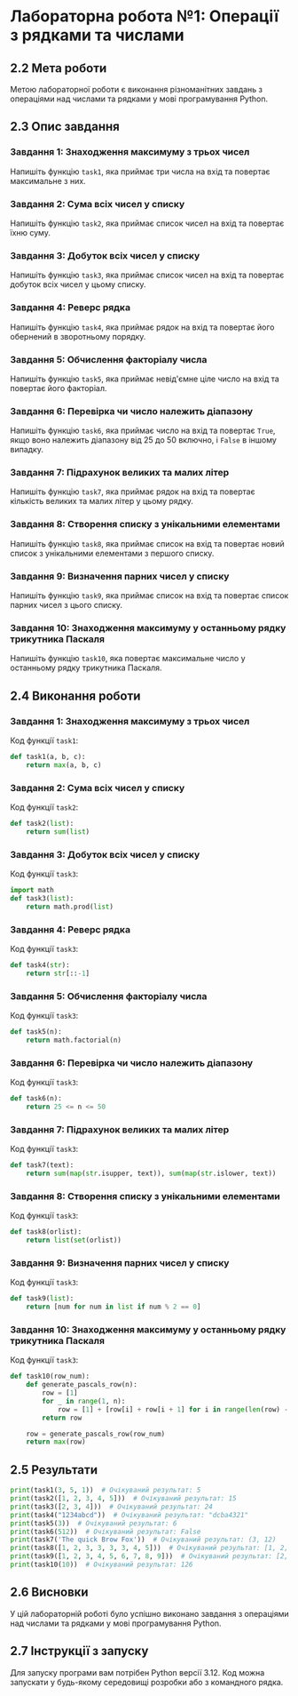# Лабораторна робота №1: Операції з рядками та числами

## 2.2 Мета роботи
Метою лабораторної роботи є виконання різноманітних завдань з операціями над числами та рядками у мові програмування Python.

## 2.3 Опис завдання

### Завдання 1: Знаходження максимуму з трьох чисел
Напишіть функцію `task1`, яка приймає три числа на вхід та повертає максимальне з них.

### Завдання 2: Сума всіх чисел у списку
Напишіть функцію `task2`, яка приймає список чисел на вхід та повертає їхню суму.

### Завдання 3: Добуток всіх чисел у списку
Напишіть функцію `task3`, яка приймає список чисел на вхід та повертає добуток всіх чисел у цьому списку.

### Завдання 4: Реверс рядка
Напишіть функцію `task4`, яка приймає рядок на вхід та повертає його обернений в зворотньому порядку.

### Завдання 5: Обчислення факторіалу числа
Напишіть функцію `task5`, яка приймає невід'ємне ціле число на вхід та повертає його факторіал.

### Завдання 6: Перевірка чи число належить діапазону
Напишіть функцію `task6`, яка приймає число на вхід та повертає `True`, якщо воно належить діапазону від 25 до 50 включно, і `False` в іншому випадку.

### Завдання 7: Підрахунок великих та малих літер
Напишіть функцію `task7`, яка приймає рядок на вхід та повертає кількість великих та малих літер у цьому рядку.

### Завдання 8: Створення списку з унікальними елементами
Напишіть функцію `task8`, яка приймає список на вхід та повертає новий список з унікальними елементами з першого списку.

### Завдання 9: Визначення парних чисел у списку
Напишіть функцію `task9`, яка приймає список на вхід та повертає список парних чисел з цього списку.

### Завдання 10: Знаходження максимуму у останньому рядку трикутника Паскаля
Напишіть функцію `task10`, яка повертає максимальне число у останньому рядку трикутника Паскаля.


## 2.4 Виконання роботи

### Завдання 1: Знаходження максимуму з трьох чисел
Код функції `task1`:
```python
def task1(a, b, c):
    return max(a, b, c)
```
### Завдання 2: Сума всіх чисел у списку
Код функції `task2`:
```python
def task2(list):
    return sum(list)
```
### Завдання 3: Добуток всіх чисел у списку
Код функції `task3`:
```python
import math
def task3(list):
    return math.prod(list)
```
### Завдання 4: Реверс рядка
Код функції `task3`:
```python
def task4(str):
    return str[::-1]
```
### Завдання 5: Обчислення факторіалу числа
Код функції `task3`:
```python
def task5(n):
    return math.factorial(n)
```
### Завдання 6: Перевірка чи число належить діапазону
Код функції `task3`:
```python
def task6(n):
    return 25 <= n <= 50
```
### Завдання 7: Підрахунок великих та малих літер
Код функції `task3`:
```python
def task7(text):
    return sum(map(str.isupper, text)), sum(map(str.islower, text))
```
### Завдання 8: Створення списку з унікальними елементами
Код функції `task3`:
```python
def task8(orlist):
    return list(set(orlist))
```
### Завдання 9: Визначення парних чисел у списку
Код функції `task3`:
```python
def task9(list):
    return [num for num in list if num % 2 == 0]
```
### Завдання 10: Знаходження максимуму у останньому рядку трикутника Паскаля
Код функції `task3`:
```python
def task10(row_num):
    def generate_pascals_row(n):
        row = [1]
        for _ in range(1, n):
            row = [1] + [row[i] + row[i + 1] for i in range(len(row) - 1)] + [1]
        return row

    row = generate_pascals_row(row_num)
    return max(row)
```
## 2.5 Результати
```python
print(task1(3, 5, 1))  # Очікуваний результат: 5
print(task2([1, 2, 3, 4, 5]))  # Очікуваний результат: 15
print(task3([2, 3, 4]))  # Очікуваний результат: 24
print(task4("1234abcd"))  # Очікуваний результат: "dcba4321"
print(task5(3))  # Очікуваний результат: 6
print(task6(512))  # Очікуваний результат: False
print(task7('The quick Brow Fox'))  # Очікуваний результат: (3, 12)
print(task8([1, 2, 3, 3, 3, 3, 4, 5]))  # Очікуваний результат: [1, 2, 3, 4, 5]
print(task9([1, 2, 3, 4, 5, 6, 7, 8, 9]))  # Очікуваний результат: [2, 4, 6, 8]
print(task10(10))  # Очікуваний результат: 126
```

## 2.6 Висновки
У цій лабораторній роботі було успішно виконано завдання з операціями над числами та рядками у мові програмування Python.

## 2.7 Інструкції з запуску
Для запуску програми вам потрібен Python версії 3.12. Код можна запускати у будь-якому середовищі розробки або з командного рядка.

